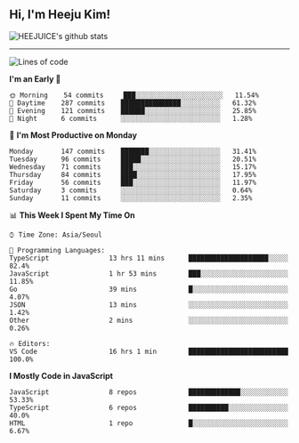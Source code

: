 ## Hi, I'm Heeju Kim!

![HEEJUICE's github stats](https://github-readme-stats.vercel.app/api?username=HEEJUICE&show_icons=true)

---
<!--START_SECTION:waka-->
![Lines of code](https://img.shields.io/badge/From%20Hello%20World%20I%27ve%20Written-19.5%20million%20lines%20of%20code-blue)

**I'm an Early 🐤** 

```text
🌞 Morning    54 commits     ███░░░░░░░░░░░░░░░░░░░░░░   11.54% 
🌆 Daytime    287 commits    ███████████████░░░░░░░░░░   61.32% 
🌃 Evening    121 commits    ██████░░░░░░░░░░░░░░░░░░░   25.85% 
🌙 Night      6 commits      ░░░░░░░░░░░░░░░░░░░░░░░░░   1.28%

```
📅 **I'm Most Productive on Monday** 

```text
Monday       147 commits    ███████░░░░░░░░░░░░░░░░░░   31.41% 
Tuesday      96 commits     █████░░░░░░░░░░░░░░░░░░░░   20.51% 
Wednesday    71 commits     ███░░░░░░░░░░░░░░░░░░░░░░   15.17% 
Thursday     84 commits     ████░░░░░░░░░░░░░░░░░░░░░   17.95% 
Friday       56 commits     ███░░░░░░░░░░░░░░░░░░░░░░   11.97% 
Saturday     3 commits      ░░░░░░░░░░░░░░░░░░░░░░░░░   0.64% 
Sunday       11 commits     ░░░░░░░░░░░░░░░░░░░░░░░░░   2.35%

```


📊 **This Week I Spent My Time On** 

```text
⌚︎ Time Zone: Asia/Seoul

💬 Programming Languages: 
TypeScript               13 hrs 11 mins      ████████████████████░░░░░   82.4% 
JavaScript               1 hr 53 mins        ███░░░░░░░░░░░░░░░░░░░░░░   11.85% 
Go                       39 mins             █░░░░░░░░░░░░░░░░░░░░░░░░   4.07% 
JSON                     13 mins             ░░░░░░░░░░░░░░░░░░░░░░░░░   1.42% 
Other                    2 mins              ░░░░░░░░░░░░░░░░░░░░░░░░░   0.26%

🔥 Editors: 
VS Code                  16 hrs 1 min        █████████████████████████   100.0%

```

**I Mostly Code in JavaScript** 

```text
JavaScript               8 repos             █████████████░░░░░░░░░░░░   53.33% 
TypeScript               6 repos             ██████████░░░░░░░░░░░░░░░   40.0% 
HTML                     1 repo              █░░░░░░░░░░░░░░░░░░░░░░░░   6.67%

```



<!--END_SECTION:waka-->

